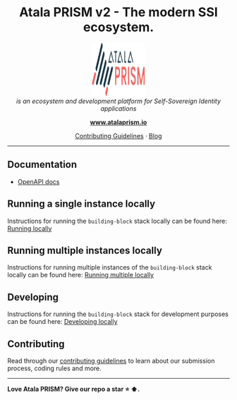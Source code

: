 <h1 align="center">Atala PRISM v2 - The modern SSI ecosystem.</h1>
<p align="center">
  <img src="docs/images/logos/atala-prism-logo.svg" alt="atala-prism-logo" width="120px" height="120px" />
  <br>
  <i> is an ecosystem and development platform for Self-Sovereign Identity applications
  </i>
  <br>
</p>
<p align="center">
  <a href="https://www.atalaprism.io">
    <strong>www.atalaprism.io</strong>
  </a>
  <br>
</p>
<p align="center">
  <a href="CONTRIBUTING.md">Contributing Guidelines</a> · <a href="https://blog.atalaprism.io/">Blog</a>
</p>
<hr>

## Documentation

* [OpenAPI docs](openapi)

## Running a single instance locally

Instructions for running the `building-block` stack locally can be found here: [Running locally](infrastructure/local/README.md)

## Running multiple instances locally

Instructions for running multiple instances of the `building-block` stack locally can be found here: [Running multiple locally](infrastructure/multi/README.md)

## Developing

Instructions for running the `building-block` stack for development purposes can be found here: [Developing locally](infrastructure/local/README.md)


## Contributing

Read through our [contributing guidelines][contributing] to learn about our submission process, coding rules and more.

<hr>

**Love Atala PRISM? Give our repo a star :star: :arrow_up:.**

[contributing]: CONTRIBUTING.md
